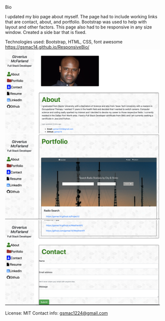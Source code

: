 Bio

I updated my bio page about myself. The page had to include working links that are contact, about, and portfolio. Bootstrap was used to help with layout and other factors. This page also had to be responsive in any size window. Created a side bar that is fixed.

Technologies used: Bootstrap, HTML, CSS, font awesome
https://gsmac14.github.io/ResponsiveBio/
![Alt text](/images/portfolio1.png)
![Alt text](/images/portfolio2.png)
![Alt text](/images/portfolio3.png)

License: MIT
Contact info: gsmac1224@gmail.com


